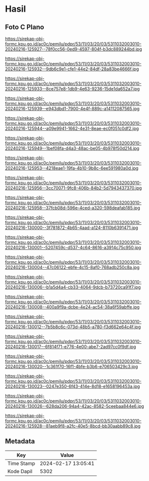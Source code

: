 # Hasil

## Foto C Plano

https://sirekap-obj-formc.kpu.go.id/ac0c/pemilu/pdpr/53/11/03/20/03/5311032003010-20240216-125927--78f0cc56-0ed9-4597-804f-b3dc889244bd.jpg

https://sirekap-obj-formc.kpu.go.id/ac0c/pemilu/pdpr/53/11/03/20/03/5311032003010-20240216-125932--9db6c9e1-cfe1-44e2-84df-28a83be4666f.jpg

https://sirekap-obj-formc.kpu.go.id/ac0c/pemilu/pdpr/53/11/03/20/03/5311032003010-20240216-125933--8ce757e8-1db9-4e63-9236-15de1da652a7.jpg

https://sirekap-obj-formc.kpu.go.id/ac0c/pemilu/pdpr/53/11/03/20/03/5311032003010-20240216-125939--e943dbd1-7900-4e4f-889c-a14112087565.jpg

https://sirekap-obj-formc.kpu.go.id/ac0c/pemilu/pdpr/53/11/03/20/03/5311032003010-20240216-125944--a09e9941-1662-4e31-8eae-ec0f051c0df2.jpg

https://sirekap-obj-formc.kpu.go.id/ac0c/pemilu/pdpr/53/11/03/20/03/5311032003010-20240216-125949--1bef08fa-d4a3-48ac-be05-4b978f50d214.jpg

https://sirekap-obj-formc.kpu.go.id/ac0c/pemilu/pdpr/53/11/03/20/03/5311032003010-20240216-125953--4218eae1-19fa-4b10-9b8c-6ee591980a0d.jpg

https://sirekap-obj-formc.kpu.go.id/ac0c/pemilu/pdpr/53/11/03/20/03/5311032003010-20240216-125956--3cc70071-9fc8-406b-84b2-5d7943437370.jpg

https://sirekap-obj-formc.kpu.go.id/ac0c/pemilu/pdpr/53/11/03/20/03/5311032003010-20240216-125958--37fcb08d-596e-4ced-a320-598deafab185.jpg

https://sirekap-obj-formc.kpu.go.id/ac0c/pemilu/pdpr/53/11/03/20/03/5311032003010-20240216-130000--3f781872-4b65-4aad-a124-8110b6391471.jpg

https://sirekap-obj-formc.kpu.go.id/ac0c/pemilu/pdpr/53/11/03/20/03/5311032003010-20240216-130001--5207459c-d537-4c64-8616-a3914c75c950.jpg

https://sirekap-obj-formc.kpu.go.id/ac0c/pemilu/pdpr/53/11/03/20/03/5311032003010-20240216-130004--47c06122-ebfe-4c15-8af0-768adb250c8a.jpg

https://sirekap-obj-formc.kpu.go.id/ac0c/pemilu/pdpr/53/11/03/20/03/5311032003010-20240216-130006--b1a5d4a4-cb33-4064-9dcb-b73720ca91f7.jpg

https://sirekap-obj-formc.kpu.go.id/ac0c/pemilu/pdpr/53/11/03/20/03/5311032003010-20240216-130008--400a9f9a-dcbe-4e24-ac54-38a6f59abffe.jpg

https://sirekap-obj-formc.kpu.go.id/ac0c/pemilu/pdpr/53/11/03/20/03/5311032003010-20240216-130012--7b5b8c6c-073d-48b5-a780-f3d662e64c4f.jpg

https://sirekap-obj-formc.kpu.go.id/ac0c/pemilu/pdpr/53/11/03/20/03/5311032003010-20240216-130017--6f814f71-e776-4e00-abe7-2ad97cc0f9df.jpg

https://sirekap-obj-formc.kpu.go.id/ac0c/pemilu/pdpr/53/11/03/20/03/5311032003010-20240216-130020--1c361f70-16f1-4bfe-b3b6-e706503429c3.jpg

https://sirekap-obj-formc.kpu.go.id/ac0c/pemilu/pdpr/53/11/03/20/03/5311032003010-20240216-130023--0247e350-6f43-414e-8d18-e1658196453a.jpg

https://sirekap-obj-formc.kpu.go.id/ac0c/pemilu/pdpr/53/11/03/20/03/5311032003010-20240216-130026--628da206-94a4-42ac-8582-5ceebaa844e6.jpg

https://sirekap-obj-formc.kpu.go.id/ac0c/pemilu/pdpr/53/11/03/20/03/5311032003010-20240216-125928--81aeb9f8-a2fc-40e5-8bcd-bb30aabb89c8.jpg


## Metadata

| Key        | Value               |
| ---------- | ------------------- |
| Time Stamp | 2024-02-17 13:05:41 |
| Kode Dapil | 5302                |



